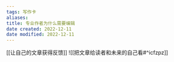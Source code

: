 ```yaml
---
tags: 写作卡
aliases: 
title: 专业作者为什么需要编辑
date created: 2022-12-11
date modified: 2022-12-11
---
```


[[让自己的文章获得反馈]]
![[把文章给读者和未来的自己看#^icfzpz]]